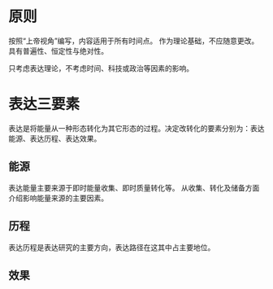 # 原则
按照“上帝视角”编写，内容适用于所有时间点。
作为理论基础，不应随意更改。
具有普遍性、恒定性与绝对性。

只考虑表达理论，不考虑时间、科技或政治等因素的影响。
# 表达三要素
表达是将能量从一种形态转化为其它形态的过程。决定改转化的要素分别为：表达能源、表达历程、表达效果。
## 能源
表达能量主要来源于即时能量收集、即时质量转化等。
从收集、转化及储备方面介绍影响能量来源的主要因素。
## 历程
表达历程是表达研究的主要方向，表达路径在这其中占主要地位。
## 效果